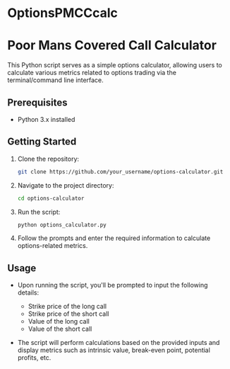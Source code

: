 # OptionsPMCCcalc


# Poor Mans Covered Call Calculator

This Python script serves as a simple options calculator, allowing users to calculate various metrics related to options trading via the terminal/command line interface.

## Prerequisites

- Python 3.x installed

## Getting Started

1. Clone the repository:
    ```bash
    git clone https://github.com/your_username/options-calculator.git
    ```

2. Navigate to the project directory:
    ```bash
    cd options-calculator
    ```

3. Run the script:
    ```bash
    python options_calculator.py
    ```

4. Follow the prompts and enter the required information to calculate options-related metrics.

## Usage

- Upon running the script, you'll be prompted to input the following details:
    - Strike price of the long call
    - Strike price of the short call
    - Value of the long call
    - Value of the short call

- The script will perform calculations based on the provided inputs and display metrics such as intrinsic value, break-even point, potential profits, etc.
